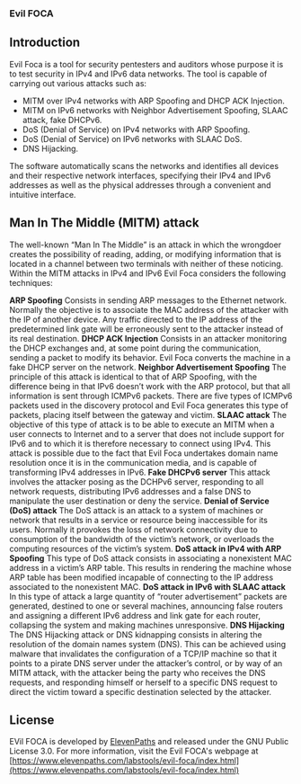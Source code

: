 ### Evil FOCA

## Introduction
Evil Foca is a tool for security pentesters and auditors whose purpose it is to test security in IPv4 and IPv6 data networks.
The tool is capable of carrying out various attacks such as:

- MITM over IPv4 networks with ARP Spoofing and DHCP ACK Injection.
- MITM on IPv6 networks with Neighbor Advertisement Spoofing, SLAAC attack, fake DHCPv6.
- DoS (Denial of Service) on IPv4 networks with ARP Spoofing.
- DoS (Denial of Service) on IPv6 networks with SLAAC DoS.
- DNS Hijacking.

The software automatically scans the networks and identifies all devices and their respective network interfaces, specifying their IPv4 and IPv6 addresses as well as the physical addresses through a convenient and intuitive interface.

## Man In The Middle (MITM) attack
The well-known “Man In The Middle” is an attack in which the wrongdoer creates the possibility of reading, adding, or modifying information that is located in a channel between two terminals with neither of these noticing. Within the MITM attacks in IPv4 and IPv6 Evil Foca considers the following techniques:

**ARP Spoofing**
Consists in sending ARP messages to the Ethernet network. Normally the objective is to associate the MAC address of the attacker with the IP of another device. Any traffic directed to the IP address of the predetermined link gate will be erroneously sent to the attacker instead of its real destination.
**DHCP ACK Injection**
Consists in an attacker monitoring the DHCP exchanges and, at some point during the communication, sending a packet to modify its behavior. Evil Foca converts the machine in a fake DHCP server on the network.
**Neighbor Advertisement Spoofing**
The principle of this attack is identical to that of ARP Spoofing, with the difference being in that IPv6 doesn’t work with the ARP protocol, but that all information is sent through ICMPv6 packets. There are five types of ICMPv6 packets used in the discovery protocol and Evil Foca generates this type of packets, placing itself between the gateway and victim.
**SLAAC attack**
The objective of this type of attack is to be able to execute an MITM when a user connects to Internet and to a server that does not include support for IPv6 and to which it is therefore necessary to connect using IPv4. This attack is possible due to the fact that Evil Foca undertakes domain name resolution once it is in the communication media, and is capable of transforming IPv4 addresses in IPv6.
**Fake DHCPv6 server**
This attack involves the attacker posing as the DCHPv6 server, responding to all network requests, distributing IPv6 addresses and a false DNS to manipulate the user destination or deny the service.
**Denial of Service (DoS) attack**
The DoS attack is an attack to a system of machines or network that results in a service or resource being inaccessible for its users. Normally it provokes the loss of network connectivity due to consumption of the bandwidth of the victim’s network, or overloads the computing resources of the victim’s system.
**DoS attack in IPv4 with ARP Spoofing**
This type of DoS attack consists in associating a nonexistent MAC address in a victim’s ARP table. This results in rendering the machine whose ARP table has been modified incapable of connecting to the IP address associated to the nonexistent MAC.
**DoS attack in IPv6 with SLAAC attack**
In this type of attack a large quantity of “router advertisement” packets are generated, destined to one or several machines, announcing false routers and assigning a different IPv6 address and link gate for each router, collapsing the system and making machines unresponsive.
**DNS Hijacking**
The DNS Hijacking attack or DNS kidnapping consists in altering the resolution of the domain names system (DNS). This can be achieved using malware that invalidates the configuration of a TCP/IP machine so that it points to a pirate DNS server under the attacker’s control, or by way of an MITM attack, with the attacker being the party who receives the DNS requests, and responding himself or herself to a specific DNS request to direct the victim toward a specific destination selected by the attacker.

## License

EVil FOCA is developed by [ElevenPaths](https://www.elevenpaths.com) and released under the GNU Public License 3.0.
For more information, visit the Evil FOCA's webpage at [https://www.elevenpaths.com/labstools/evil-foca/index.html](https://www.elevenpaths.com/labstools/evil-foca/index.html)
